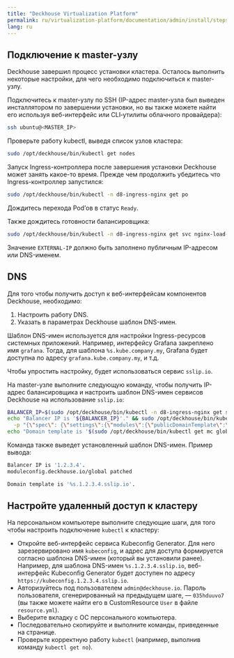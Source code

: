 ```yaml
---
title: "Deckhouse Virtualization Platform"
permalink: ru/virtualization-platform/documentation/admin/install/steps/access.html
lang: ru
---
```


## Подключение к master-узлу

Deckhouse завершил процесс установки кластера. Осталось выполнить некоторые настройки, для чего необходимо подключиться к master-узлу.

Подключитесь к master-узлу по SSH (IP-адрес master-узла был выведен инсталлятором по завершении установки, но вы также можете найти его используя веб-интерфейс или CLI‑утилиты облачного провайдера):

```bash
ssh ubuntu@<MASTER_IP>
```

Проверьте работу kubectl, выведя список узлов кластера:

```bash
sudo /opt/deckhouse/bin/kubectl get nodes
```

Запуск Ingress-контроллера после завершения установки Deckhouse может занять какое-то время. Прежде чем продолжить убедитесь что Ingress-контроллер запустился:

```bash
sudo /opt/deckhouse/bin/kubectl -n d8-ingress-nginx get po
```

Дождитесь перехода Pod’ов в статус `Ready`.

Также дождитесь готовности балансировщика:

```bash
sudo /opt/deckhouse/bin/kubectl -n d8-ingress-nginx get svc nginx-load-balancer
```

Значение `EXTERNAL-IP` должно быть заполнено публичным IP-адресом или DNS-именем.

## DNS

Для того чтобы получить доступ к веб-интерфейсам компонентов Deckhouse, необходимо:

1. Настроить работу DNS.
2. Указать в параметрах Deckhouse шаблон DNS-имен.

Шаблон DNS-имен используется для настройки Ingress-ресурсов системных приложений. Например, интерфейсу Grafana закреплено имя `grafana`. Тогда, для шаблона `%s.kube.company.my`, Grafana будет доступна по адресу `grafana.kube.company.my`, и т.д.

Чтобы упростить настройку, будет использоваться сервис `sslip.io`. 

На master-узле выполните следующую команду, чтобы получить IP-адрес балансировщика и настроить шаблон DNS-имен сервисов Deckhouse на использование `sslip.io`:

```bash
BALANCER_IP=$(sudo /opt/deckhouse/bin/kubectl -n d8-ingress-nginx get svc nginx-load-balancer -o json | jq -r '.status.loadBalancer.ingress[0].ip') && \
echo "Balancer IP is '${BALANCER_IP}'." && sudo /opt/deckhouse/bin/kubectl patch mc global --type merge \
  -p "{\"spec\": {\"settings\":{\"modules\":{\"publicDomainTemplate\":\"%s.${BALANCER_IP}.sslip.io\"}}}}" && echo && \
echo "Domain template is '$(sudo /opt/deckhouse/bin/kubectl get mc global -o=jsonpath='{.spec.settings.modules.publicDomainTemplate}')'."
```

Команда также выведет установленный шаблон DNS-имен. Пример вывода:

```bash
Balancer IP is '1.2.3.4'.
moduleconfig.deckhouse.io/global patched

Domain template is '%s.1.2.3.4.sslip.io'.
```

## Настройте удаленный доступ к кластеру

На персональном компьютере выполните следующие шаги, для того чтобы настроить подключение `kubectl` к кластеру:

- Откройте веб-интерфейс сервиса Kubeconfig Generator. Для него зарезервировано имя `kubeconfig`, и адрес для доступа формируется согласно шаблона DNS-имен (который вы установили ранее). Например, для шаблона DNS-имен `%s.1.2.3.4.sslip.io`, веб-интерфейс Kubeconfig Generator будет доступен по адресу `https://kubeconfig.1.2.3.4.sslip.io`.
- Авторизуйтесь под пользователем `admin@deckhouse.io`. Пароль пользователя, сгенерированный на предыдущем шаге, — `035hduuvo7` (вы также можете найти его в CustomResource `User` в файле `resource.yml`).
- Выберите вкладку с ОС персонального компьютера.
- Последовательно скопируйте и выполните команды, приведенные на странице.
- Проверьте корректную работу `kubectl` (например, выполнив команду `kubectl get no`).